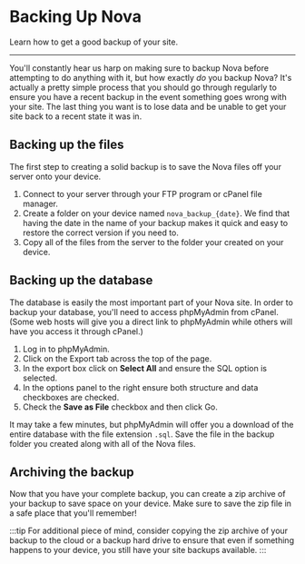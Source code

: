 # Backing Up Nova

Learn how to get a good backup of your site.

---

You'll constantly hear us harp on making sure to backup Nova before attempting to do anything with it, but how exactly *do* you backup Nova? It's actually a pretty simple process that you should go through regularly to ensure you have a recent backup in the event something goes wrong with your site. The last thing you want is to lose data and be unable to get your site back to a recent state it was in.

## Backing up the files

The first step to creating a solid backup is to save the Nova files off your server onto your device.

1. Connect to your server through your FTP program or cPanel file manager.
2. Create a folder on your device named `nova_backup_{date}`. We find that having the date in the name of your backup makes it quick and easy to restore the correct version if you need to.
3. Copy all of the files from the server to the folder your created on your device.

## Backing up the database

The database is easily the most important part of your Nova site. In order to backup your database, you'll need to access phpMyAdmin from cPanel. (Some web hosts will give you a direct link to phpMyAdmin while others will have you access it through cPanel.)

1. Log in to phpMyAdmin.
2. Click on the Export tab across the top of the page.
3. In the export box click on **Select All** and ensure the SQL option is selected.
4. In the options panel to the right ensure both structure and data checkboxes are checked.
5. Check the **Save as File** checkbox and then click Go.

It may take a few minutes, but phpMyAdmin will offer you a download of the entire database with the file extension `.sql`. Save the file in the backup folder you created along with all of the Nova files.

## Archiving the backup

Now that you have your complete backup, you can create a zip archive of your backup to save space on your device. Make sure to save the zip file in a safe place that you'll remember!

:::tip
For additional piece of mind, consider copying the zip archive of your backup to the cloud or a backup hard drive to ensure that even if something happens to your device, you still have your site backups available.
:::
